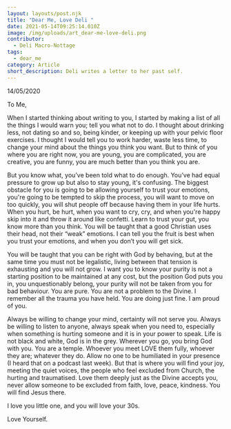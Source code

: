 ```yaml
---
layout: layouts/post.njk
title: "Dear Me, Love Deli "
date: 2021-05-14T09:25:14.010Z
image: /img/uploads/art_dear-me-love-deli.png
contributor:
  - Deli Macro-Nottage
tags:
  - dear_me
category: Article
short_description: Deli writes a letter to her past self.
---
```

14/05/2020

To Me,

When I started thinking about writing to you, I started by making a list of all the things I would warn you; tell you what not to do. I thought about drinking less, not dating so and so, being kinder, or keeping up with your pelvic floor exercises. I thought I would tell you to work harder, waste less time, to change your mind about the things you think you want. But to think of you where you are right now, you are young, you are complicated, you are creative, you are funny, you are much better than you think you are. 

But you know what, you’ve been told what to do enough. You’ve had equal pressure to grow up but also to stay young, it's confusing. The biggest obstacle for you is going to be allowing yourself to trust your emotions, you're going to be tempted to skip the process, you will want to move on too quickly, you will shut people off because having them in your life hurts. When you hurt, be hurt, when you want to cry, cry, and when you're happy skip into it and throw it around like confetti. Learn to trust your gut, you know more than you think. You will be taught that a good Christian uses their head, not their “weak” emotions. I can tell you the fruit is best when you trust your emotions, and when you don’t you will get sick. 

You will be taught that you can be right with God by behaving, but at the same time you must not be legalistic, living between that tension is exhausting and you will not grow. I want you to know your purity is not a starting position to be maintained at any cost, but the position God puts you in, you unquestionably belong, your purity will not be taken from you for bad behaviour. You are pure. You are not a problem to the Divine. I remember all the trauma you have held. You are doing just fine. I am proud of you.

Always be willing to change your mind, certainty will not serve you. Always be willing to listen to anyone, always speak when you need to, especially when something is hurting someone and it is in your power to speak. Life is not black and white, God is in the grey. Wherever you go, you bring God with you. You are a temple. Whoever you meet LOVE them fully, whoever they are; whatever they do. Allow no one to be humiliated in your presence (I heard that on a podcast last week). But that is where you will find your joy, meeting the quiet voices, the people who feel excluded from Church, the hurting and traumatised. Love them deeply just as the Divine accepts you, never allow someone to be excluded from faith, love, peace, kindness. You will find Jesus there.  

I love you little one, and you will love your 30s. 

Love Yourself.